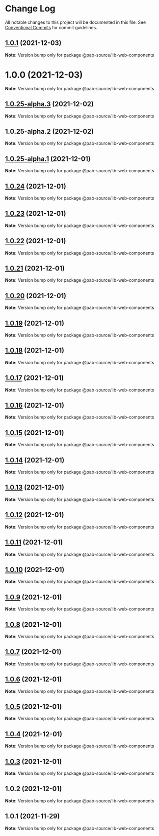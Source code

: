 # Change Log

All notable changes to this project will be documented in this file.
See [Conventional Commits](https://conventionalcommits.org) for commit guidelines.

## [1.0.1](https://github.com/Pab-Source/monorepo-web-mobile-rn/compare/@pab-source/lib-web-components@1.0.0...@pab-source/lib-web-components@1.0.1) (2021-12-03)

**Note:** Version bump only for package @pab-source/lib-web-components





# 1.0.0 (2021-12-03)

**Note:** Version bump only for package @pab-source/lib-web-components

## [1.0.25-alpha.3](https://github.com/Pab-Source/monorepo-web-mobile-rn/compare/@pab-source/lib-web-components@1.0.25-alpha.2...@pab-source/lib-web-components@1.0.25-alpha.3) (2021-12-02)

**Note:** Version bump only for package @pab-source/lib-web-components

## 1.0.25-alpha.2 (2021-12-02)

**Note:** Version bump only for package @pab-source/lib-web-components

## [1.0.25-alpha.1](https://github.com/Pab-Source/@pab-source/web-mobile-rn/compare/@pab-source/lib-web-components@1.0.24...@pab-source/lib-web-components@1.0.25-alpha.1) (2021-12-01)

**Note:** Version bump only for package @pab-source/lib-web-components

## [1.0.24](https://github.com/Pab-Source/@pab-source/web-mobile-rn/compare/@pab-source/lib-web-components@1.0.23...@pab-source/lib-web-components@1.0.24) (2021-12-01)

**Note:** Version bump only for package @pab-source/lib-web-components

## [1.0.23](https://github.com/Pab-Source/@pab-source/web-mobile-rn/compare/@pab-source/lib-web-components@1.0.22...@pab-source/lib-web-components@1.0.23) (2021-12-01)

**Note:** Version bump only for package @pab-source/lib-web-components

## [1.0.22](https://github.com/Pab-Source/@pab-source/web-mobile-rn/compare/@pab-source/lib-web-components@1.0.21...@pab-source/lib-web-components@1.0.22) (2021-12-01)

**Note:** Version bump only for package @pab-source/lib-web-components

## [1.0.21](https://github.com/Pab-Source/@pab-source/web-mobile-rn/compare/@pab-source/lib-web-components@1.0.20...@pab-source/lib-web-components@1.0.21) (2021-12-01)

**Note:** Version bump only for package @pab-source/lib-web-components

## [1.0.20](https://github.com/Pab-Source/@pab-source/web-mobile-rn/compare/@pab-source/lib-web-components@1.0.19...@pab-source/lib-web-components@1.0.20) (2021-12-01)

**Note:** Version bump only for package @pab-source/lib-web-components

## [1.0.19](https://github.com/Pab-Source/@pab-source/web-mobile-rn/compare/@pab-source/lib-web-components@1.0.18...@pab-source/lib-web-components@1.0.19) (2021-12-01)

**Note:** Version bump only for package @pab-source/lib-web-components

## [1.0.18](https://github.com/Pab-Source/@pab-source/web-mobile-rn/compare/@pab-source/lib-web-components@1.0.17...@pab-source/lib-web-components@1.0.18) (2021-12-01)

**Note:** Version bump only for package @pab-source/lib-web-components

## [1.0.17](https://github.com/Pab-Source/@pab-source/web-mobile-rn/compare/@pab-source/lib-web-components@1.0.16...@pab-source/lib-web-components@1.0.17) (2021-12-01)

**Note:** Version bump only for package @pab-source/lib-web-components

## [1.0.16](https://github.com/Pab-Source/@pab-source/web-mobile-rn/compare/@pab-source/lib-web-components@1.0.15...@pab-source/lib-web-components@1.0.16) (2021-12-01)

**Note:** Version bump only for package @pab-source/lib-web-components

## [1.0.15](https://github.com/Pab-Source/@pab-source/web-mobile-rn/compare/@pab-source/lib-web-components@1.0.14...@pab-source/lib-web-components@1.0.15) (2021-12-01)

**Note:** Version bump only for package @pab-source/lib-web-components

## [1.0.14](https://github.com/Pab-Source/@pab-source/web-mobile-rn/compare/@pab-source/lib-web-components@1.0.13...@pab-source/lib-web-components@1.0.14) (2021-12-01)

**Note:** Version bump only for package @pab-source/lib-web-components

## [1.0.13](https://github.com/Pab-Source/@pab-source/web-mobile-rn/compare/@pab-source/lib-web-components@1.0.12...@pab-source/lib-web-components@1.0.13) (2021-12-01)

**Note:** Version bump only for package @pab-source/lib-web-components

## [1.0.12](https://github.com/Pab-Source/@pab-source/web-mobile-rn/compare/@pab-source/lib-web-components@1.0.11...@pab-source/lib-web-components@1.0.12) (2021-12-01)

**Note:** Version bump only for package @pab-source/lib-web-components

## [1.0.11](https://github.com/Pab-Source/@pab-source/web-mobile-rn/compare/@pab-source/lib-web-components@1.0.10...@pab-source/lib-web-components@1.0.11) (2021-12-01)

**Note:** Version bump only for package @pab-source/lib-web-components

## [1.0.10](https://github.com/Pab-Source/@pab-source/web-mobile-rn/compare/@pab-source/lib-web-components@1.0.9...@pab-source/lib-web-components@1.0.10) (2021-12-01)

**Note:** Version bump only for package @pab-source/lib-web-components

## [1.0.9](https://github.com/Pab-Source/@pab-source/web-mobile-rn/compare/@pab-source/lib-web-components@1.0.8...@pab-source/lib-web-components@1.0.9) (2021-12-01)

**Note:** Version bump only for package @pab-source/lib-web-components

## [1.0.8](https://github.com/Pab-Source/@pab-source/web-mobile-rn/compare/@pab-source/lib-web-components@1.0.7...@pab-source/lib-web-components@1.0.8) (2021-12-01)

**Note:** Version bump only for package @pab-source/lib-web-components

## [1.0.7](https://github.com/Pab-Source/@pab-source/web-mobile-rn/compare/@pab-source/lib-web-components@1.0.6...@pab-source/lib-web-components@1.0.7) (2021-12-01)

**Note:** Version bump only for package @pab-source/lib-web-components

## [1.0.6](https://github.com/Pab-Source/@pab-source/web-mobile-rn/compare/@pab-source/lib-web-components@1.0.5...@pab-source/lib-web-components@1.0.6) (2021-12-01)

**Note:** Version bump only for package @pab-source/lib-web-components

## [1.0.5](https://github.com/Pab-Source/@pab-source/web-mobile-rn/compare/@pab-source/lib-web-components@1.0.4...@pab-source/lib-web-components@1.0.5) (2021-12-01)

**Note:** Version bump only for package @pab-source/lib-web-components

## [1.0.4](https://github.com/Pab-Source/@pab-source/web-mobile-rn/compare/@pab-source/lib-web-components@1.0.3...@pab-source/lib-web-components@1.0.4) (2021-12-01)

**Note:** Version bump only for package @pab-source/lib-web-components

## [1.0.3](https://github.com/Pab-Source/@pab-source/web-mobile-rn/compare/@pab-source/lib-web-components@1.0.2...@pab-source/lib-web-components@1.0.3) (2021-12-01)

**Note:** Version bump only for package @pab-source/lib-web-components

## 1.0.2 (2021-12-01)

**Note:** Version bump only for package @pab-source/lib-web-components

## 1.0.1 (2021-11-29)

**Note:** Version bump only for package @pab-source/lib-web-components
